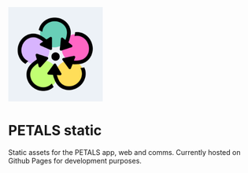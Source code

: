 <a href="https://petals.team/" title="Back to PETALS website"><img title="PETALS" alt="PETALS logo" src="https://github.com/PETALS-team/static/blob/main/images/android-chrome-192x192.png?raw=true"></a>

# PETALS static

Static assets for the PETALS app, web and comms.
Currently hosted on Github Pages for development purposes.
